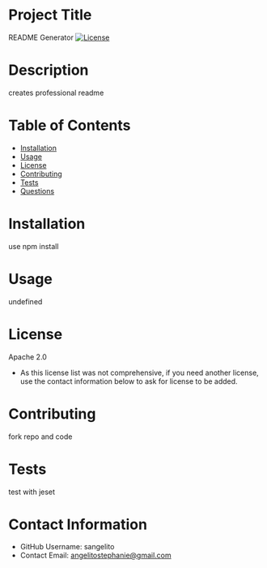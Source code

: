 # Project Title
   README Generator 
   [![License](https://img.shields.io/badge/License-Apache%202.0-blue.svg)](https://opensource.org/licenses/Apache-2.0)

   # Description
   creates professional readme 

   # Table of Contents 
* [Installation](#-Installation)
* [Usage](#-Usage)
* [License](#-Installation)
* [Contributing](#-Contributing)
* [Tests](#-Tests)
* [Questions](#-Contact-Information)
    
# Installation
use npm install 
# Usage
undefined
# License 
Apache 2.0
* As this license list was not comprehensive, if you need another license, use the contact information below to ask for license to be added. 
# Contributing 
fork repo and code 
# Tests
test with jeset
# Contact Information 
* GitHub Username: sangelito 
* Contact Email: angelitostephanie@gmail.com 

